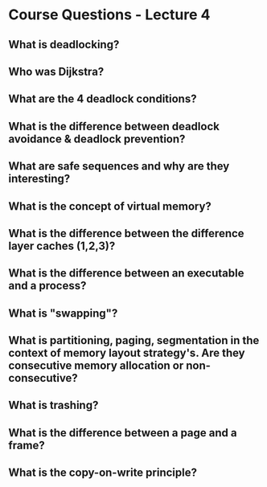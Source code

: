 # Course Questions - Lecture 4

## What is deadlocking?
>

## Who was Dijkstra?
>

## What are the 4 deadlock conditions?
>

## What is the difference between deadlock avoidance & deadlock prevention?
>

## What are safe sequences and why are they interesting?
>

## What is the concept of virtual memory?
>

## What is the difference between the difference layer caches (1,2,3)?
>

## What is the difference between an executable and a process?
>

## What is "swapping"?
>

## What is partitioning, paging, segmentation in the context of memory layout strategy's. Are they consecutive memory allocation or non-consecutive?
>

## What is trashing?
>

## What is the difference between a page and a frame?
>

## What is the copy-on-write principle?
>

